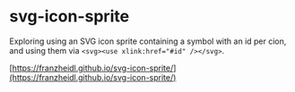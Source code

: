 # svg-icon-sprite

Exploring using an SVG icon sprite containing a symbol with an id per cion, and using them via `<svg><use xlink:href="#id" /></svg>`.

[https://franzheidl.github.io/svg-icon-sprite/](https://franzheidl.github.io/svg-icon-sprite/)